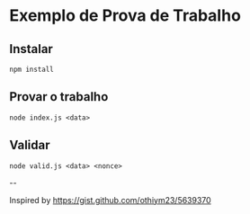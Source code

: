# Exemplo de Prova de Trabalho

## Instalar

`npm install`

## Provar o trabalho

`node index.js <data>`

## Validar

`node valid.js <data> <nonce>`

--

Inspired by https://gist.github.com/othiym23/5639370